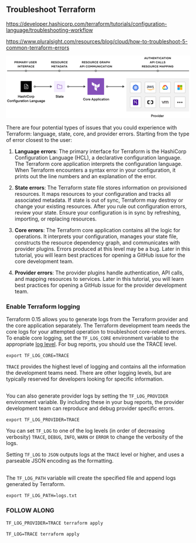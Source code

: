 ## Troubleshoot Terraform

https://developer.hashicorp.com/terraform/tutorials/configuration-language/troubleshooting-workflow 

https://www.pluralsight.com/resources/blog/cloud/how-to-troubleshoot-5-common-terraform-errors 

![Assets](/learn-terraform-aws-instance/Images/assets.PNG)

There are four potential types of issues that you could experience with Terraform: language, state, core, and provider errors. Starting from the type of error closest to the user:

1. **Language errors**: The primary interface for Terraform is the HashiCorp Configuration Language (HCL), a declarative configuration language. The Terraform core application interprets the configuration language. When Terraform encounters a syntax error in your configuration, it prints out the line numbers and an explanation of the error.

2. **State errors**: The Terraform state file stores information on provisioned resources. It maps resources to your configuration and tracks all associated metadata. If state is out of sync, Terraform may destroy or change your existing resources. After you rule out configuration errors, review your state. Ensure your configuration is in sync by refreshing, importing, or replacing resources.

3. **Core errors**: The Terraform core application contains all the logic for operations. It interprets your configuration, manages your state file, constructs the resource dependency graph, and communicates with provider plugins. Errors produced at this level may be a bug. Later in this tutorial, you will learn best practices for opening a GitHub issue for the core development team.

4. **Provider errors**: The provider plugins handle authentication, API calls, and mapping resources to services. Later in this tutorial, you will learn best practices for opening a GitHub issue for the provider development team.

### Enable Terraform logging

Terraform 0.15 allows you to generate logs from the Terraform provider and the core application separately. The Terraform development team needs the core logs for your attempted operation to troubleshoot core-related errors. To enable core logging, set the `TF_LOG_CORE` environment variable to the appropriate [log level](https://developer.hashicorp.com/terraform/internals/debugging). For bug reports, you should use the TRACE level.

```
export TF_LOG_CORE=TRACE
```
`TRACE` provides the highest level of logging and contains all the information the development teams need. There are other logging levels, but are typically reserved for developers looking for specific information.

## 
You can also generate provider logs by setting the `TF_LOG_PROVIDER` environment variable. By including these in your bug reports, the provider development team can reproduce and debug provider specific errors.

```
export TF_LOG_PROVIDER=TRACE
```

You can set `TF_LOG` to one of the log levels (in order of decreasing verbosity) `TRACE`, `DEBUG`, `INFO`, `WARN` or `ERROR` to change the verbosity of the logs.

Setting `TF_LOG` to `JSON` outputs logs at the `TRACE` level or higher, and uses a parseable JSON encoding as the formatting.

## 

The `TF_LOG_PATH` variable will create the specified file and append logs generated by Terraform.

```
export TF_LOG_PATH=logs.txt
```

### FOLLOW ALONG

```
TF_LOG_PROVIDER=TRACE terraform apply
```

```
TF_LOG=TRACE terraform apply
```

